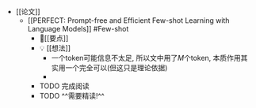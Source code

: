 - [[论文]]
	- [[PERFECT: Prompt-free and Efficient Few-shot Learning with Language Models]] #Few-shot
		- 📌[[要点]]
		- 💡  [[想法]]
			- 一个token可能信息不太足, 所以文中用了$M$个token, 本质作用其实用一个完全可以(但这只是理论依据)
			-
		- TODO 完成阅读
		- TODO ^^需要精读!^^